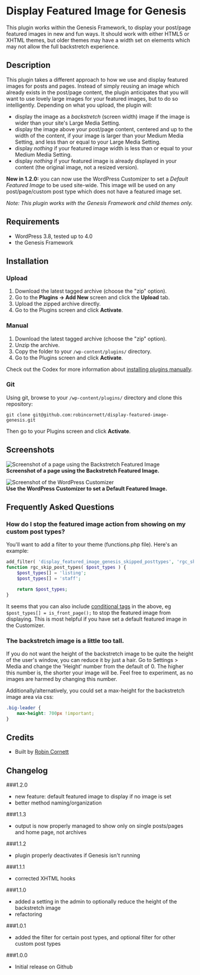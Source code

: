 # Display Featured Image for Genesis

This plugin works within the Genesis Framework, to display your post/page featured images in new and fun ways. It should work with either HTML5 or XHTML themes, but older themes may have a width set on elements which may not allow the full backstretch experience.

## Description

This plugin takes a different approach to how we use and display featured images for posts and pages. Instead of simply reusing an image which already exists in the post/page content, the plugin anticipates that you will want to use lovely large images for your featured images, but to do so intelligently. Depending on what you upload, the plugin will:

* display the image as a _backstretch_ (screen width) image if the image is wider than your site's Large Media Setting.
* display the image above your post/page content, centered and up to the width of the content, if your image is larger than your Medium Media Setting, and less than or equal to your Large Media Setting.
* display _nothing_ if your featured image width is less than or equal to your Medium Media Setting.
* display _nothing_ if your featured image is already displayed in your content (the original image, not a resized version).

__New in 1.2.0:__ you can now use the WordPress Customizer to set a _Default Featured Image_ to be used site-wide. This image will be used on any post/page/custom post type which does not have a featured image set.

_Note: This plugin works with the Genesis Framework and child themes only._

## Requirements
* WordPress 3.8, tested up to 4.0
* the Genesis Framework

## Installation

### Upload

1. Download the latest tagged archive (choose the "zip" option).
2. Go to the __Plugins -> Add New__ screen and click the __Upload__ tab.
3. Upload the zipped archive directly.
4. Go to the Plugins screen and click __Activate__.

### Manual

1. Download the latest tagged archive (choose the "zip" option).
2. Unzip the archive.
3. Copy the folder to your `/wp-content/plugins/` directory.
4. Go to the Plugins screen and click __Activate__.

Check out the Codex for more information about [installing plugins manually](http://codex.wordpress.org/Managing_Plugins#Manual_Plugin_Installation).

### Git

Using git, browse to your `/wp-content/plugins/` directory and clone this repository:

`git clone git@github.com:robincornett/display-featured-image-genesis.git`

Then go to your Plugins screen and click __Activate__.

## Screenshots
![Screenshot of a page using the Backstretch Featured Image](https://github.com/robincornett/display-featured-image-genesis/blob/develop/assets/screenshot-1.jpg)  
__Screenshot of a page using the Backstretch Featured Image.__

![Screenshot of the WordPress Customizer](https://github.com/robincornett/display-featured-image-genesis/blob/develop/assets/screenshot-2.jpg)  
__Use the WordPress Customizer to set a Default Featured Image.__

## Frequently Asked Questions

### How do I stop the featured image action from showing on my custom post types?

You'll want to add a filter to your theme (functions.php file). Here's an example:

```php
add_filter( 'display_featured_image_genesis_skipped_posttypes', 'rgc_skip_post_types' );
function rgc_skip_post_types( $post_types ) {
	$post_types[] = 'listing';
	$post_types[] = 'staff';

	return $post_types;
}
```

It seems that you can also include [conditional tags](http://codex.wordpress.org/Conditional_Tags) in the above, eg `$post_types[] = is_front_page();` to stop the featured image from displaying. This is most helpful if you have set a default featured image in the Customizer.

### The backstretch image is a little too tall.

If you do not want the height of the backstretch image to be quite the height of the user's window, you can reduce it by just a hair. Go to Settings > Media and change the 'Height' number from the default of 0. The higher this number is, the shorter your image will be. Feel free to experiment, as no images are harmed by changing this number.

Additionally/alternatively, you could set a max-height for the backstretch image area via css:

```css
.big-leader {
	max-height: 700px !important;
}
```
## Credits

* Built by [Robin Cornett](http://robincornett.com/)

## Changelog

###1.2.0
* new feature: default featured image to display if no image is set
* better method naming/organization

###1.1.3
* output is now properly managed to show only on single posts/pages and home page, not archives

###1.1.2
* plugin properly deactivates if Genesis isn't running

###1.1.1
* corrected XHTML hooks

###1.1.0
* added a setting in the admin to optionally reduce the height of the backstretch image
* refactoring

###1.0.1
* added the filter for certain post types, and optional filter for other custom post types

###1.0.0
* Initial release on Github
